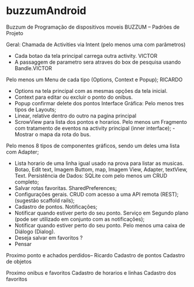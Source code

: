 # buzzumAndroid
Buzzum de Programação de dispositivos moveis
BUZZUM – Padrões de Projeto

Geral:
Chamada de Activities via Intent (pelo menos uma com parâmetros) 
- Cada botao da tela principal carrega outra activity. VICTOR
- A passaggem de parametro sera atraves do box de pesquisa usando Bandle.VICTOR


Pelo menos um Menu de cada tipo (Options, Context e Popup); RICARDO
- Options na tela principal com as mesmas opções da tela inicial.
- Context para editar ou excluir o ponto do onibus.  
- Popup confirmar delete dos pontos 
Interface Gráfica:
Pelo menos tres tipos de Layouts;
- Linear, relative dentro do outro na pagina principal
- ScrowView para lista dos pontos e horarios.
Pelo menos um Fragmento com tratamento de eventos na activity principal (inner interface);
		- Mostrar o mapa da rota do bus.  

Pelo menos 8 tipos de componentes gráficos, sendo um deles uma lista com Adapter;
- Lista horario de uma linha igual usado na prova para listar as musicas.
Botao, Edit text, Imagem Buttom, map, Imagem View, Adapter, textView, Text.
Persistência de Dados:
SQLite com pelo menos um CRUD completo; 
- Salvar rotas favoritas. 
SharedPreferences;
- Configurações gerais. 
CRUD com acesso a uma API remota (REST); (sugestão scaffold rails);
- Cadastro de pontos.
Notificações;
- Notificar quando estiver perto do seu ponto. 
Serviço em Segundo plano (pode ser utilizado em conjunto com as notificações);
- Notificar quando estiver perto do seu ponto. 
Pelo menos uma caixa de Diálogo (Dialog).
- Deseja salvar em favoritos ? 
- Pensar





Proximo ponto e achados perdidos– Ricardo
Cadastro de pontos
Cadastro de objetos

Proximo onibus e favoritos
Cadastro de horarios e linhas 
Cadastro dos favoritos
